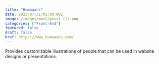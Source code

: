 ```yaml
---
title: "Humaaans"
date: 2023-07-31T01:00:00Z
image: /images/post/post1 (1).png
categories: ["Front-End"]
featured: false
draft: false
href: https://www.humaaans.com/
---
```

Provides customizable illustrations of people that can be used in website designs or presentations.
